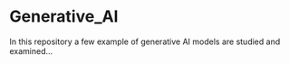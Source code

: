 # Generative_AI
In this repository a few example of generative AI models are studied and examined...
